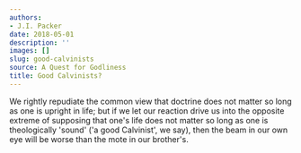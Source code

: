 ```yaml
---
authors:
- J.I. Packer
date: 2018-05-01
description: ''
images: []
slug: good-calvinists
source: A Quest for Godliness
title: Good Calvinists?
---
```


We rightly repudiate the common view that doctrine does not matter so long as one is upright in life; but if we let our reaction drive us into the opposite extreme of supposing that one's life does not matter so long as one is theologically 'sound' ('a good Calvinist', we say), then the beam in our own eye will be worse than the mote in our brother's.